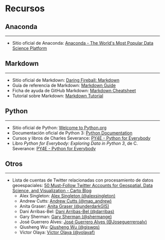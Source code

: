 # Recursos

## Anaconda
----------------------
- Sitio oficial de Anaconda: [Anaconda - The World's Most Popular Data Science Platform](https://www.anaconda.com/)

## Markdown
----------------------
- Sitio oficial de Markdown: [Daring Fireball: Markdown](https://daringfireball.net/projects/markdown/)
- Guía de referencia de Markdown: [Markdown Guide](https://www.markdownguide.org/)
- Ficha de ayuda de GitHub Markdown: [Markdown Cheatsheet](https://github.com/adam-p/markdown-here/wiki/Markdown-Cheatsheet)
- Tutorial sobre Markdown: [Markdown Tutorial](https://www.markdowntutorial.com/)

## Python
----------------------
- Sitio oficial de Python: [Welcome to Python.org](https://www.python.org/)
- Documentación oficial de Python 3: [Python Documentation](https://docs.python.org/3/)
- Cursos y libros de Charles Severance: [PY4E - Python for Everybody](https://www.py4e.com/)
- Libro _Python for Everybody: Exploring Data in Python 3_, de C. Severance: [PY4E - Python for Everybody](https://www.py4e.com/book.php)

## Otros
----------------------
- Lista de cuentas de Twitter relacionadas con procesamiento de datos geoespaciales: [50 Must-Follow Twitter Accounts for Geospatial, Data Science, and Visualization - Carto Blog](https://carto.com/blog/twitter-guide-2018/)
    - Alex Singleton: [Alex Singleton (@alexsingleton)](https://twitter.com/alexsingleton)
    - Andrew Cutts: [Andrew Cutts (@map_andrew)](https://twitter.com/map_andrew)
    - Anita Graser: [Anita Graser (@underdarkGIS)](https://twitter.com/underdarkGIS)
    - Dani Arribas-Bel: [Dani Arribas-Bel (@darribas)](https://twitter.com/darribas)
    - Gary Sherman: [Gary Sherman (@shermange)](https://twitter.com/shermange)
    - José Guerrero Alves: [José Guerrero Alves (@Joseguerreroalv)](https://twitter.com/Joseguerreroalv)
    - Qiusheng Wu: [Qiusheng Wu (@giswqs)](https://twitter.com/giswqs)
    - Víctor Olaya: [Víctor Olaya (@volayaf)](https://twitter.com/volayaf)

